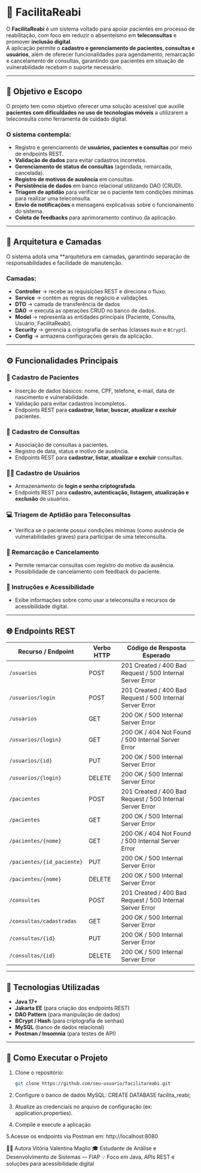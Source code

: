 # 🧠 FacilitaReabi

O **FacilitaReabi** é um sistema voltado para apoiar pacientes em processo de reabilitação, com foco em reduzir o absenteísmo em **teleconsultas** e promover **inclusão digital**.  
A aplicação permite o **cadastro e gerenciamento de pacientes, consultas e usuários**, além de oferecer funcionalidades para agendamento, remarcação e cancelamento de consultas, garantindo que pacientes em situação de vulnerabilidade recebam o suporte necessário.

---

## 🎯 Objetivo e Escopo

O projeto tem como objetivo oferecer uma solução acessível que auxilie **pacientes com dificuldades no uso de tecnologias móveis** a utilizarem a teleconsulta como ferramenta de cuidado digital.  

### O sistema contempla:
- Registro e gerenciamento de **usuários, pacientes e consultas** por meio de endpoints REST.
- **Validação de dados** para evitar cadastros incorretos.
- **Gerenciamento de status de consultas** (agendada, remarcada, cancelada).
- **Registro de motivos de ausência** em consultas.
- **Persistência de dados** em banco relacional utilizando DAO (CRUD).
- **Triagem de aptidão** para verificar se o paciente tem condições mínimas para realizar uma teleconsulta.
- **Envio de notificações** e mensagens explicativas sobre o funcionamento do sistema.
- **Coleta de feedbacks** para aprimoramento contínuo da aplicação.

---

## 🧩 Arquitetura e Camadas

O sistema adota uma **arquitetura em camadas, garantindo separação de responsabilidades e facilidade de manutenção.


### Camadas:
- **Controller** → recebe as requisições REST e direciona o fluxo.
- **Service** → contém as regras de negócio e validações.
- **DTO**  → camada de transferência de dados
- **DAO** → executa as operações CRUD no banco de dados.
- **Model** → representa as entidades principais (Paciente, Consulta, Usuário, FacilitaReabi).
- **Security** → gerencia a criptografia de senhas (classes `Hash` e `BCrypt`).
- **Config** → armazena configurações gerais da aplicação.

---

## ⚙️ Funcionalidades Principais

### 👤 Cadastro de Pacientes
- Inserção de dados básicos: nome, CPF, telefone, e-mail, data de nascimento e vulnerabilidade.
- Validação para evitar cadastros incompletos.
- Endpoints REST para **cadastrar, listar, buscar, atualizar e excluir** pacientes.

### 📅 Cadastro de Consultas
- Associação de consultas a pacientes.
- Registro de data, status e motivo de ausência.
- Endpoints REST para **cadastrar, listar, atualizar e excluir** consultas.

### 👨‍⚕️ Cadastro de Usuários
- Armazenamento de **login e senha criptografada**.
- Endpoints REST para **cadastro, autenticação, listagem, atualização e exclusão** de usuários.

### 💻 Triagem de Aptidão para Teleconsultas
- Verifica se o paciente possui condições mínimas (como ausência de vulnerabilidades graves) para participar de uma teleconsulta.

### 🔁 Remarcação e Cancelamento
- Permite remarcar consultas com registro do motivo da ausência.
- Possibilidade de cancelamento com feedback do paciente.

### 🧾 Instruções e Acessibilidade
- Exibe informações sobre como usar a teleconsulta e recursos de acessibilidade digital.



---

## 🌐 Endpoints REST

| Recurso / Endpoint | Verbo HTTP | Código de Resposta Esperado |
|--------------------|-------------|------------------------------|
| `/usuarios` | POST | 201 Created / 400 Bad Request / 500 Internal Server Error |
| `/usuarios/login` | POST | 201 Created / 400 Bad Request / 500 Internal Server Error |
| `/usuarios` | GET | 200 OK / 500 Internal Server Error |
| `/usuarios/{login}` | GET | 200 OK / 404 Not Found / 500 Internal Server Error |
| `/usuarios/{id}` | PUT | 200 OK / 500 Internal Server Error |
| `/usuarios/{login}` | DELETE | 200 OK / 500 Internal Server Error |
| `/pacientes` | POST | 201 Created / 400 Bad Request / 500 Internal Server Error |
| `/pacientes` | GET | 200 OK / 500 Internal Server Error |
| `/pacientes/{nome}` | GET | 200 OK / 404 Not Found / 500 Internal Server Error |
| `/pacientes/{id_paciente}` | PUT | 200 OK / 500 Internal Server Error |
| `/pacientes/{nome}` | DELETE | 200 OK / 500 Internal Server Error |
| `/consultas` | POST | 201 Created / 400 Bad Request / 500 Internal Server Error |
| `/consultas/cadastradas` | GET | 200 OK / 500 Internal Server Error |
| `/consultas/{id}` | PUT | 200 OK / 500 Internal Server Error |
| `/consultas/{id}` | DELETE | 200 OK / 500 Internal Server Error |

---

## 🧮 Tecnologias Utilizadas

- **Java 17+**
- **Jakarta EE** (para criação dos endpoints REST)
- **DAO Pattern** (para manipulação de dados)
- **BCrypt / Hash** (para criptografia de senhas)
- **MySQL** (banco de dados relacional)
- **Postman / Insomnia** (para testes de API)

---

## 🚀 Como Executar o Projeto

1. Clone o repositório:
   ```bash
   git clone https://github.com/seu-usuario/facilitareabi.git

2. Configure o banco de dados MySQL:
    CREATE DATABASE facilita_reabi;

3. Atualize as credenciais no arquivo de configuração (ex: application.properties).

4. Compile e execute a aplicação
   
5.Acesse os endpoints via Postman em:
  http://localhost:8080

  👩‍💻 Autora
Vitória Valentina Maglio
🎓 Estudante de Análise e Desenvolvimento de Sistemas — FIAP
💡 Foco em Java, APIs REST e soluções para acessibilidade digital
